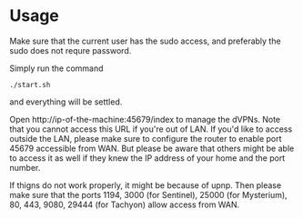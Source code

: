 # Usage

Make sure that the current user has the sudo access, and preferably the sudo does not requre password.  

Simply run the command 
```
./start.sh
```
and everything will be settled.

Open http://ip-of-the-machine:45679/index to manage the dVPNs. Note that you cannot access this URL if you're out of LAN. If you'd like to access outside the LAN, please make sure to configure the router to enable port 45679 accessible from WAN. But please be aware that others might be able to access it as well if they knew the IP address of your home and the port number.

If thigns do not work properly, it might be because of upnp. Then please make sure that the ports 1194, 3000 (for Sentinel), 25000 (for Mysterium), 80, 443, 9080, 29444 (for Tachyon) allow access from WAN.
